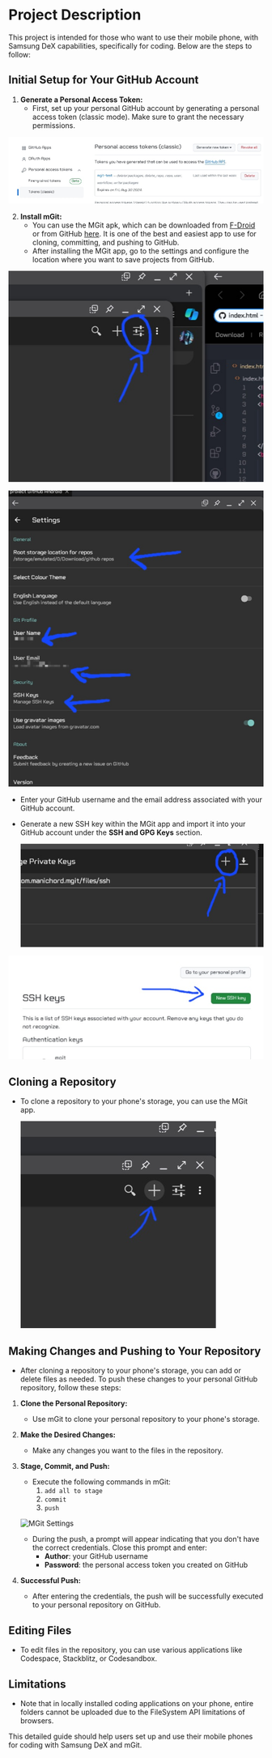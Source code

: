 # Project Description

This project is intended for those who want to use their mobile phone, with Samsung DeX capabilities, specifically for coding. Below are the steps to follow:

## Initial Setup for Your GitHub Account

1. **Generate a Personal Access Token:**
   - First, set up your personal GitHub account by generating a personal access token (classic mode). Make sure to grant the necessary permissions.

![GitHub Settings](images/gittoken.jpg)

2. **Install mGit:**
    - You can use the MGit apk, which can be downloaded from [F-Droid](https://f-droid.org/en/packages/com.manichord.mgit/) or from GitHub [here](https://github.com/maks/MGit). It is one of the best and easiest app to use for cloning, committing, and pushing to GitHub.
   - After installing the MGit app, go to the settings and configure the location where you want to save projects from GitHub.

  ![MGit Settings](images/mgitsett.jpg)

   ![MGit Settings](images/Screenshot6.jpg)

   - Enter your GitHub username and the email address associated with your GitHub account.
   - Generate a new SSH key within the MGit app and import it into your GitHub account under the **SSH and GPG Keys** section.

     ![MGit Settings](images/mgitssh.jpg)

   ![GitHub Settings](images/gitssh.jpg)

## Cloning a Repository

- To clone a repository to your phone's storage, you can use the MGit app.

    ![MGit](images/clone.jpg)

## Making Changes and Pushing to Your Repository

- After cloning a repository to your phone's storage, you can add or delete files as needed. To push these changes to your personal GitHub repository, follow these steps:

1. **Clone the Personal Repository:**
   - Use mGit to clone your personal repository to your phone's storage.

2. **Make the Desired Changes:**
   - Make any changes you want to the files in the repository.

3. **Stage, Commit, and Push:**
   - Execute the following commands in mGit:
     1. `add all to stage`
     2. `commit`
     3. `push`

    ![MGit Settings](images/)

   - During the push, a prompt will appear indicating that you don't have the correct credentials. Close this prompt and enter:
     - **Author**: your GitHub username
     - **Password**: the personal access token you created on GitHub

4. **Successful Push:**
   - After entering the credentials, the push will be successfully executed to your personal repository on GitHub.

## Editing Files

- To edit files in the repository, you can use various applications like Codespace, Stackblitz, or Codesandbox.

## Limitations

- Note that in locally installed coding applications on your phone, entire folders cannot be uploaded due to the FileSystem API limitations of browsers.

This detailed guide should help users set up and use their mobile phones for coding with Samsung DeX and mGit.